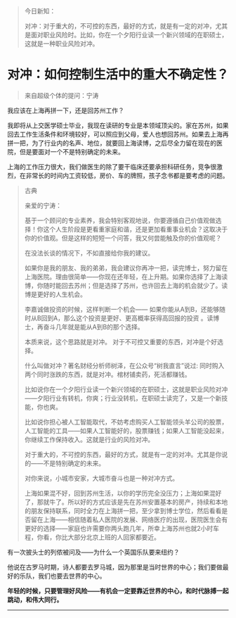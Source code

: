 > 今日新知：
> 
> 对冲：对于重大的，不可控的东西，最好的方式，就是有一定的对冲，尤其是面对职业风险时。比如，你在一个夕阳行业读一个新兴领域的在职硕士，这就是一种职业风险对冲。

# 对冲：如何控制生活中的重大不确定性？

> 来自超级个体的提问：宁涛

我应该在上海再拼一下，还是回苏州工作？

我即将从上交医学硕士毕业，我现在读研的专业是本领域顶尖的。家在苏州，如果回去工作生活条件和环境较好，可以照应到父母，爱人也想回苏州。如果去上海再拼一把，为了行业内的名声、地位，就要回上海读博，之后尽全力留在现在的医院，但是要面对一个不是特别确定的未来。

上海的工作压力很大，我们做医生的除了要干临床还要承担科研任务，竞争很激烈，在非常长的时间内工资较低，房价、车的牌照，孩子念书都是要考虑的问题。

> 古典
> 
> 亲爱的宁涛：
> 
> 基于一个顾问的专业素养，我会特别客观地说，你要遵循自己价值观做选择！你这个人生阶段是更看重家庭和谐，还是更加看重事业机会？这取决于你的价值观。但是这样的短短一个问答，我又何尝能触及你的价值观呢？
> 
> 在没法长谈的情况下，不如直接给你我的建议。
> 
> 如果你是我的朋友、我的弟弟，我会建议你再冲一把，读完博士，努力留在上海医院。理由很简单——你现在还年轻，在上升期。如果你选择了上海读博，你随时能回去苏州；但是选择了苏州，也许回去上海的机会就少了。读博是更好的人生机会。
> 
> 李嘉诚做投资的时候，这样判断一个机会—— 如果你能从A到B，还能够随时从B回到A，那么这个投资是更好、更高概率获得高回报的投资 。读博士，再奋斗几年就是能从A到B的那个选择。
> 
> 本质来说，这个思路就是对冲。 对于不可控又重要的东西，对冲是个好选择。
> 
> 什么叫做对冲？著名财经分析师树泽，在公众号“树我直言”说过: 同时购入两个同时涨跌的东西，就是对冲。棺材铺卖药，死活都赚钱。
> 
> 比如说你在一个夕阳行业读一个新兴领域的在职硕士，这就是职业风险对冲——夕阳行业有转机，你爽；行业没转机，在职硕士读完了，又是一个新技能，你也爽。
> 
> 比如说你担心被人工智能取代，不妨考虑购买人工智能领头羊公司的股票，人工智能的工具——如果人工智能好的，股票赚钱；如果人工智能没起来，你继续工作保持收入。这就是行业的风险对冲。
> 
> 对于重大的，不可控的东西，最好的方式，就是有一定的对冲。尤其是你说的——不是特别确定的未来。
> 
> 对你来说，小城市安家，大城市奋斗也是一种对冲方式。
> 
> 上海如果混不好，回到苏州生活，以你的学历完全没压力；上海如果混好了，那就牛了。所以好的方式应该是先在苏州安置基本的房产，持续和本地的朋友保持联系，同时全力在上海拼一把，至少拿到博士学位，然后看看是否留在上海——相信随着私人医院的发展、网络医疗的出现，医院医生会有更好的选择——家庭也许需要你两头跑几年，所幸上海苏州也就2小时车程，你看，你比大部分北京上班的人回家都要近。

有一次披头士的列侬被问及——为什么一个英国乐队要来纽约？

他说在古罗马时期，诗人都要去罗马城，因为那里是当时世界的中心；我们要做最好的乐队，我们也要去世界的中心。

 **年轻的时候，只要管理好风险——有机会一定要靠近世界的中心，和时代脉搏一起跳动，和伟大同行。**

---
